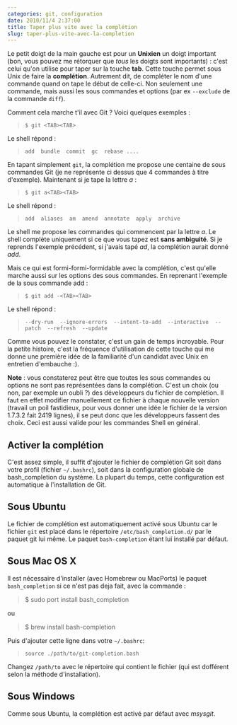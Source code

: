 ```yaml
---
categories: git, configuration
date: 2010/11/4 2:37:00
title: Taper plus vite avec la complétion
slug: taper-plus-vite-avec-la-completion
---
```


Le petit doigt de la main gauche est pour un **Unixien** un doigt important (bon, vous pouvez me rétorquer que *tous* les doigts sont importants) : c'est celui qu'on utilise pour taper sur la touche **tab**. Cette touche permet sous Unix de faire la **complétion**. Autrement dit, de compléter le nom d'une commande quand on tape le début de celle-ci. Non seulement une commande, mais aussi les sous commandes et options (par ex `--exclude` de la commande `diff`).

Comment cela marche t'il avec Git ? Voici quelques exemples :

>`$ git <TAB><TAB>`

Le shell répond : 

>`add  bundle  commit  gc  rebase ....`

En tapant simplement `git`, la complétion me propose une centaine de sous commandes Git (je ne représente ci dessus que 4 commandes à titre d'exemple). Maintenant si je tape la lettre *a* :

>`$ git a<TAB><TAB>`

Le shell répond :

>`add  aliases  am  amend  annotate  apply  archive`

Le shell me propose les commandes qui commencent par la lettre *a*. Le shell complète uniquement si ce que vous tapez est **sans ambiguité**. Si je reprends l'exemple précédent, si j'avais tapé *ad*, la complétion aurait donné *add*.

Mais ce qui est formi-formi-formidable avec la complétion, c'est qu'elle marche aussi sur les options des sous commandes. En reprenant l'exemple de la sous commande add :

>`$ git add -<TAB><TAB>`

Le shell répond :

> `--dry-run  --ignore-errors  --intent-to-add  --interactive  --patch  --refresh  --update`

Comme vous pouvez le constater, c'est un gain de temps incroyable. Pour la petite histoire, c'est la fréquence d'utilisation de cette touche qui me donne une première idée de la familiarité d'un candidat avec Unix en entretien d'embauche :).

**Note** : vous constaterez peut être que toutes les sous commandes ou options ne sont pas représentées dans la complétion. C'est un choix (ou non, par exemple un oubli ?) des développeurs du fichier de complétion. Il faut en effet modifier manuellement ce fichier à chaque nouvelle version (travail un poil fastidieux, pour vous donner une idée le fichier de la version 1.7.3.2 fait 2419 lignes), il se peut donc que les développeurs fassent des choix. Ceci est aussi valide pour les commandes Shell en général.

Activer la complétion
------------------------------
C'est assez simple, il suffit d'ajouter le fichier de complétion Git soit dans votre profil (fichier `~/.bashrc`), soit dans la configuration globale de bash_completion du système. La plupart du temps, cette configuration est automatique à l'installation de Git.

Sous Ubuntu
-------------------
Le fichier de complétion est automatiquement activé sous Ubuntu car le fichier `git` est placé dans le répertoire `/etc/bash_completion.d/` par le paquet git lui même. Le paquet `bash-completion` étant lui installé par défaut.

Sous Mac OS X
------------------------
Il est nécessaire d'installer (avec Homebrew ou MacPorts) le paquet `bash_completion` si ce n'est pas deja fait, avec la commande :

>$ sudo port install bash_completion

ou

>$ brew install bash-completion

Puis d'ajouter cette ligne dans votre `~/.bashrc`:

> `source ./path/to/git-completion.bash`

Changez `/path/to` avec le répertoire qui contient le fichier (qui est dofférent selon la méthode d'installation).

Sous Windows
-----------------------
Comme sous Ubuntu, la complétion est activé par défaut avec *msysgit*.
